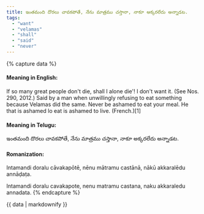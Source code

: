 ```yaml
---
title: ఇంతమంది దొరలు చావకపోతే, నేను మాత్రము చస్తానా, నాకూ అక్కరలేదు అన్నాడట.
tags:
  - "want"
  - "velamas"
  - "shall"
  - "said"
  - "never"
---
```


{% capture data %}
#### Meaning in English:
If so many great people don't die, shall I alone die'! I don't want it.
(See Nos. 290, 2012.)
Said by a man when unwillingly refusing to eat something because Velamas did the same.
Never be ashamed to eat your meal.
He that is ashamed lo eat is ashamed to live. (French.)[1]

#### Meaning in Telugu:
ఇంతమంది దొరలు చావకపోతే, నేను మాత్రము చస్తానా, నాకూ అక్కరలేదు అన్నాడట.

#### Romanization:
Intamandi doralu cāvakapōtē, nēnu mātramu castānā, nākū akkaralēdu annāḍaṭa.

Intamandi doralu cavakapote, nenu matramu castana, naku akkaraledu annadata.
{% endcapture %}

{{ data | markdownify }}

